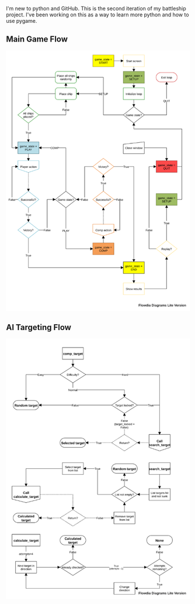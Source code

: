 I'm new to python and GitHub.
This is the second iteration of my battleship project.
I've been working on this as a way to learn more python and how to use pygame.

## Main Game Flow

![main_game_flow](./Images/bs_main_flow.svg "Main Game Flow")

## AI Targeting Flow

![ai_target_flow](./Images/bs_comp_target_flow.svg "AI Targeting Flow")
